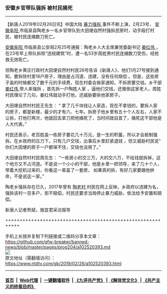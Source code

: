 ### 安徽乡官带队强拆 被村民捅死
------------------------

<div class="post_content">
 <p>
  【新唐人2019年02月26日讯】中国大陆
  <a href="https://www.ntdtv.com/gb/暴力强拆.htm">
   暴力强拆
  </a>
  事件不断上演，2月23号，
  <a href="https://www.ntdtv.com/gb/安徽阜阳.htm">
   安徽阜阳
  </a>
  市临泉县陶老乡一名乡官带队到大田埂自然村强拆民房时，动手殴打村民，被村民连捅数刀死亡。
 </p>
 <p>
  <a href="https://www.ntdtv.com/gb/安徽阜阳.htm">
   安徽阜阳
  </a>
  市临泉县公安局2月25号通报：陶老乡人大主席兼党委副书记
  <a href="https://www.ntdtv.com/gb/姜红伟.htm">
   姜红伟
  </a>
  ，在23号早上带队拆除“违规建筑”时，遭一名53岁周姓男村民连捅数刀受伤，经抢救无效死亡。
 </p>
 <p>
  但陶老乡黄庄行政村大田埂自然村村民26号告诉《新唐人》，他们1月27号接到通知，要拆除村里18户房子，理由是占河道、违建，没有任何赔偿 。但是，这些房子盖的时候都交了数千元的手续费，现在村委会挨家通知，不拆房要交钱。乡干部
  <a href="https://www.ntdtv.com/gb/姜红伟.htm">
   姜红伟
  </a>
  带人来强拆 ，首先拆一户陶姓人家 ，逼他们交钱，还推倒这家老人，周姓村民理论了几句，姜红伟就动手打他，还威胁要拆他家房子。
 </p>
 <p>
  大田埂自然村村民王先生： “ 拿了几千块钱让人家造，现在不拿钱的，要拆人家的房子，都是新楼，最少的才有六、七年。拆房子他乡里有五十个人左右，人家不让拆，打他打两次，他就回去拿刀把他捅死了，当时间就自首了，捅死这干部他是人大代表。”
 </p>
 <p>
  村民还表示，老百姓盖一栋房子要花几十万元，是一生的积蓄，所以才会抵制强拆。在乡政府的压力下，只有几户交钱，出事后乡里赶紧退钱 ，但又威胁村民说“ 你们大田埂的房子一户都保不住，交钱也没用了。”
 </p>
 <p>
  大田埂自然村村民周先生： “一栋房小的交三万，大的交六万，不给钱就拆掉，这个地方又不占河道。不是说一个小小的干部，他是乡里一把领导，来了几十个人，带着大挖机过来的，你看这一辈盖了一套房， 如果真的拆，有好几家要跟他拚命，不是说这一家。”
 </p>
 <p>
  陶老乡强拆存在已久，2017年曾有
  <a href="https://www.ntdtv.com/gb/陶老村.htm">
   陶老村
  </a>
  村民在网上反映，乡政府以违建为名，强拆该村一百多户，拒不赔偿。村民还要求当局停止暴力威胁，依法给予安置和赔偿。
 </p>
 <p>
  新唐人记者熊斌，施宜君采访报导
 </p>
 <p>
 </p>
 <div class="single_ad">
 </div>
</div>

+++++++++++++++++++++++++++++++++++++++++++++++++++++++++++<br/><br/>
手机上长按并复制下列链接或二维码分享本文章：<br/>
https://github.com/gfw-breaker/banned-news/blob/master/pages/prog204/a102520393.md <br/>
<a href='https://github.com/gfw-breaker/banned-news/blob/master/pages/prog204/a102520393.md'><img src='https://github.com/gfw-breaker/banned-news/blob/master/pages/prog204/a102520393.md.png'/></a> <br/>
原文地址（需翻墙访问）：https://www.ntdtv.com/gb/2019/02/26/a102520393.html


------------------------
#### [首页](https://github.com/gfw-breaker/banned-news/blob/master/README.md) &nbsp;|&nbsp; [Web代理](https://github.com/labour-camp/helloworld) &nbsp;|&nbsp; [一键翻墙软件](https://github.com/gfw-breaker/nogfw/blob/master/README.md) &nbsp;| [《九评共产党》](https://github.com/gfw-breaker/9ping.md/blob/master/README.md#九评之一评共产党是什么) | [《解体党文化》](https://github.com/gfw-breaker/jtdwh.md/blob/master/README.md) | [《共产主义的终极目的》](https://github.com/gfw-breaker/gczydzjmd.md/blob/master/README.md)

